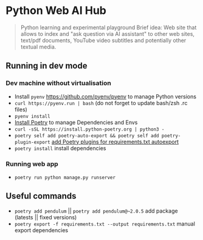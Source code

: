 # Python Web AI Hub

> Python learning and experimental playground
> Brief idea: Web site that allows to index and "ask question via AI assistant" to other web sites, text/pdf documents, YouTube video subtitles and potentially other textual media.

## Running in dev mode

### Dev machine without virtualisation

- Install `pyenv` <https://github.com/pyenv/pyenv> to manage Python versions
- `curl https://pyenv.run | bash` (do not forget to update bash/zsh .rc files)
- `pyenv install`
- [Install Poetry](https://python-poetry.org/docs/#installing-with-the-official-installer) to manage Dependencies and Envs
- `curl -sSL https://install.python-poetry.org | python3 -`
- `poetry self add poetry-auto-export && poetry self add poetry-plugin-export` [add Poetry plugins for requirements.txt autoexport](https://github.com/Ddedalus/poetry-auto-export)
- `poetry install` install dependencies

### Running web app

- `poetry run python manage.py runserver`

## Useful commands

- `poetry add pendulum` || `poetry add pendulum@~2.0.5` add package (latests || fixed versions)
- `poetry export -f requirements.txt --output requirements.txt` manual export dependencies
